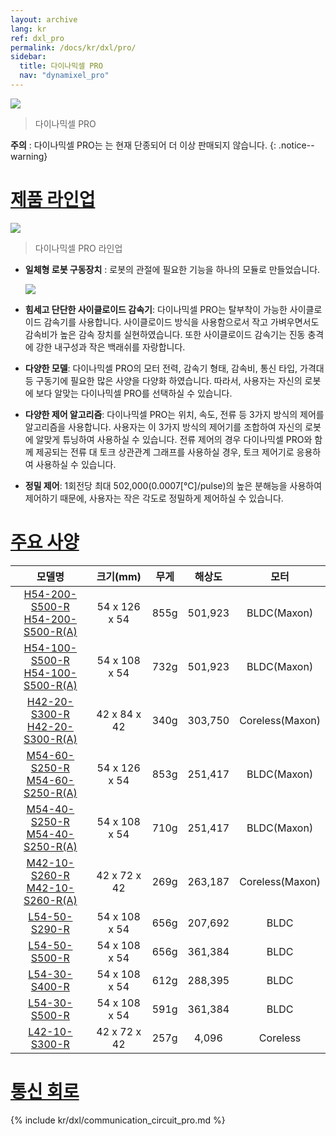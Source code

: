 ```yaml
---
layout: archive
lang: kr
ref: dxl_pro
permalink: /docs/kr/dxl/pro/
sidebar:
  title: 다이나믹셀 PRO
  nav: "dynamixel_pro"
---
```



![](/assets/images/dxl/pro/dynamixelpro_main.jpg)
> 다이나믹셀 PRO

**주의** :  다이나믹셀 PRO는 는 현재 단종되어 더 이상 판매되지 않습니다.
{: .notice--warning}

# [제품 라인업](#제품-라인업)

![](/assets/images/dxl/pro/dxl_pro_productline_kr.jpg)

> 다이나믹셀 PRO 라인업

- **일체형 로봇 구동장치** : 로봇의 관절에 필요한 기능을 하나의 모듈로 만들었습니다.

  ![](/assets/images/dxl/pro/dxl_pro_intro_kr.jpg)

- **힘세고 단단한 사이클로이드 감속기**: 다이나믹셀 PRO는 탈부착이 가능한 사이클로이드 감속기를 사용합니다. 사이클로이드 방식을 사용함으로서 작고 가벼우면서도 감속비가 높은 감속 장치를 실현하였습니다. 또한 사이클로이드 감속기는 진동 충격에 강한 내구성과 작은 백래쉬를 자랑합니다.

- **다양한 모델**: 다이나믹셀 PRO의 모터 전력, 감속기 형태, 감속비, 통신 타입, 가격대 등 구동기에 필요한 많은 사양을 다양화 하였습니다. 따라서, 사용자는 자신의 로봇에 보다 알맞는 다이나믹셀 PRO를 선택하실 수 있습니다.

- **다양한 제어 알고리즘**: 다이나믹셀 PRO는 위치, 속도, 전류 등 3가지 방식의 제어를 알고리즘을 사용합니다. 사용자는 이 3가지 방식의 제어기를 조합하여 자신의 로봇에 알맞게 튜닝하여 사용하실 수 있습니다. 전류 제어의 경우 다이나믹셀 PRO와 함께 제공되는 전류 대 토크 상관관계 그래프를 사용하실 경우, 토크 제어기로 응용하여 사용하실 수 있습니다.

- **정밀 제어**: 1회전당 최대 502,000(0.0007[&deg;C]/pulse)의 높은 분해능을 사용하여 제어하기 때문에, 사용자는 작은 각도로 정밀하게 제어하실 수 있습니다.

# [주요 사양](#주요-사양)

|                                                    모델명                                                    |   크기(mm)    | 무게 | 해상도  |      모터       |
|:------------------------------------------------------------------------------------------------------------:|:-------------:|:----:|:-------:|:---------------:|
| [H54-200-S500-R](/docs/en/dxl/pro/h54-200-s500-r/)<br>[H54-200-S500-R(A)](/docs/en/dxl/pro/h54-200-s500-ra/) | 54 x 126 x 54 | 855g | 501,923 |   BLDC(Maxon)   |
| [H54-100-S500-R](/docs/en/dxl/pro/h54-100-s500-r/)<br>[H54-100-S500-R(A)](/docs/en/dxl/pro/h54-100-s500-ra/) | 54 x 108 x 54 | 732g | 501,923 |   BLDC(Maxon)   |
|   [H42-20-S300-R](/docs/en/dxl/pro/h42-20-s300-r/)<br>[H42-20-S300-R(A)](/docs/en/dxl/pro/h42-20-s300-ra/)   | 42 x 84 x 42  | 340g | 303,750 | Coreless(Maxon) |
|   [M54-60-S250-R](/docs/en/dxl/pro/m54-60-s250-r/)<br>[M54-60-S250-R(A)](/docs/en/dxl/pro/m54-60-s250-ra/)   | 54 x 126 x 54 | 853g | 251,417 |   BLDC(Maxon)   |
|   [M54-40-S250-R](/docs/en/dxl/pro/m54-40-s250-r/)<br>[M54-40-S250-R(A)](/docs/en/dxl/pro/m54-40-s250-ra/)   | 54 x 108 x 54 | 710g | 251,417 |   BLDC(Maxon)   |
|   [M42-10-S260-R](/docs/en/dxl/pro/m42-10-s260-r/)<br>[M42-10-S260-R(A)](/docs/en/dxl/pro/m42-10-s260-ra/)   | 42 x 72 x 42  | 269g | 263,187 | Coreless(Maxon) |
|                               [L54-50-S290-R](/docs/en/dxl/pro/l54-50-s500-r/)                               | 54 x 108 x 54 | 656g | 207,692 |      BLDC       |
|                               [L54-50-S500-R](/docs/en/dxl/pro/l54-50-s290-r/)                               | 54 x 108 x 54 | 656g | 361,384 |      BLDC       |
|                               [L54-30-S400-R](/docs/en/dxl/pro/l54-30-s500-r/)                               | 54 x 108 x 54 | 612g | 288,395 |      BLDC       |
|                               [L54-30-S500-R](/docs/en/dxl/pro/l54-30-s400-r/)                               | 54 x 108 x 54 | 591g | 361,384 |      BLDC       |
|                               [L42-10-S300-R](/docs/en/dxl/pro/l42-10-s300-r/)                               | 42 x 72 x 42  | 257g |  4,096  |    Coreless     |

# [통신 회로](#통신-회로)

{% include kr/dxl/communication_circuit_pro.md %}
